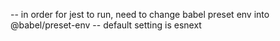 -- in order for jest to run, need to change babel preset env into @babel/preset-env
-- default setting is esnext
